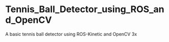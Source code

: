 # Tennis_Ball_Detector_using_ROS_and_OpenCV
A basic tennis ball detector using ROS-Kinetic and OpenCV 3x
